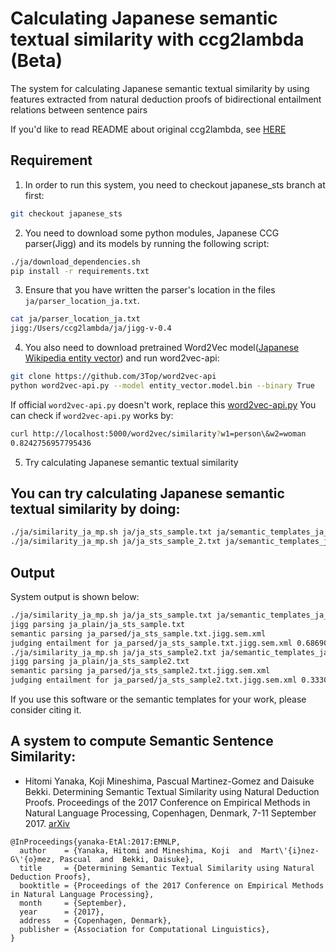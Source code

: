# Calculating Japanese semantic textual similarity with ccg2lambda (Beta)
The system for calculating Japanese semantic textual similarity by using features extracted from natural deduction proofs of bidirectional entailment relations between sentence pairs

If you'd like to read README about original ccg2lambda, see [HERE](https://github.com/verypluming/ccg2lambda/tree/japanese_sts/README_original.md)

## Requirement
1. In order to run this system, you need to checkout japanese_sts branch at first:

```bash
git checkout japanese_sts
```

2. You need to download some python modules, Japanese CCG parser(Jigg) and its models
by running the following script:
```bash
./ja/download_dependencies.sh
pip install -r requirements.txt
```
3. Ensure that you have written the parser's location in the files `ja/parser_location_ja.txt`.
```bash
cat ja/parser_location_ja.txt
jigg:/Users/ccg2lambda/ja/jigg-v-0.4
```

4. You also need to download pretrained Word2Vec model([Japanese Wikipedia entity vector](http://www.cl.ecei.tohoku.ac.jp/~m-suzuki/jawiki_vector/)) and run word2vec-api:
```bash
git clone https://github.com/3Top/word2vec-api
python word2vec-api.py --model entity_vector.model.bin --binary True
```
If official `word2vec-api.py` doesn't work, replace this [word2vec-api.py](https://github.com/verypluming/ccg2lambda/tree/japanese_sts/scripts/word2vec-api.py) 
You can check if `word2vec-api.py` works by:
```bash
curl http://localhost:5000/word2vec/similarity?w1=person\&w2=woman
0.8242756957795436
```

5. Try calculating Japanese semantic textual similarity
## You can try calculating Japanese semantic textual similarity by doing:

```bash
./ja/similarity_ja_mp.sh ja/ja_sts_sample.txt ja/semantic_templates_ja_event.yaml
./ja/similarity_ja_mp.sh ja/ja_sts_sample_2.txt ja/semantic_templates_ja_event.yaml
```

## Output
System output is shown below:
```bash
./ja/similarity_ja_mp.sh ja/ja_sts_sample.txt ja/semantic_templates_ja_event.yaml
jigg parsing ja_plain/ja_sts_sample.txt
semantic parsing ja_parsed/ja_sts_sample.txt.jigg.sem.xml
judging entailment for ja_parsed/ja_sts_sample.txt.jigg.sem.xml 0.6869064039172997
./ja/similarity_ja_mp.sh ja/ja_sts_sample2.txt ja/semantic_templates_ja_event.yaml
jigg parsing ja_plain/ja_sts_sample2.txt
semantic parsing ja_parsed/ja_sts_sample2.txt.jigg.sem.xml
judging entailment for ja_parsed/ja_sts_sample2.txt.jigg.sem.xml 0.3330526252326353
```


If you use this software or the semantic templates for your work, please consider citing it.
## A system to compute Semantic Sentence Similarity:

* Hitomi Yanaka, Koji Mineshima, Pascual Martinez-Gomez and Daisuke Bekki. Determining Semantic Textual Similarity using Natural Deduction Proofs. Proceedings of the 2017 Conference on Empirical Methods in Natural Language Processing, Copenhagen, Denmark, 7-11 September 2017. [arXiv](https://arxiv.org/pdf/1707.08713.pdf)

```
@InProceedings{yanaka-EtAl:2017:EMNLP,
  author    = {Yanaka, Hitomi and Mineshima, Koji  and  Mart\'{i}nez-G\'{o}mez, Pascual  and  Bekki, Daisuke},
  title     = {Determining Semantic Textual Similarity using Natural Deduction Proofs},
  booktitle = {Proceedings of the 2017 Conference on Empirical Methods in Natural Language Processing},
  month     = {September},
  year      = {2017},
  address   = {Copenhagen, Denmark},
  publisher = {Association for Computational Linguistics},
}
```